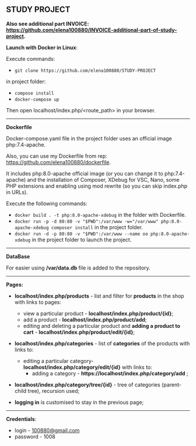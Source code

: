 ## STUDY PROJECT
**Also see additional part INVOICE: https://github.com/elena100880/INVOICE-additional-part-of-study-project.**

**Launch with Docker in Linux**:

Execute commands:
+ `git clone https://github.com/elena100880/STUDY-PROJECT`

in project folder:
+ `compose install`
+ `docker-compose up`

Then open localhost/index.php/<route_path> in your browser.


***
**Dockerfile**

Docker-compose.yaml file in the project folder uses an official image php:7.4-apache.

Also, you can use my Dockerfile from rep: https://github.com/elena100880/dockerfile.

It includes php:8.0-apache official image (or you can change it to php:7.4-apache) and the installation of Composer, XDebug for VSC, Nano, some PHP extensions and enabling using mod rewrite (so you can skip index.php in URLs).

Execute the following commands:

  + `docker build . -t php:8.0-apache-xdebug` in the folder with Dockerfile.
  + `docker run -p -d 80:80 -v "$PWD":/var/www -w="/var/www" php:8.0-apache-xdebug composer install` in the project folder.
  + `docker run -d -p 80:80 -v "$PWD":/var/www --name oo php:8.0-apache-xdebug` in the project folder to launch the project.

***
**DataBase**

For easier using  **/var/data.db** file is added to the repository.

***
**Pages:**

+ **localhost/index.php/products** - list and filter for **products** in the shop with links to pages:
  * view a particular product - **localhost/index.php/product/{id}**;
  * add a product - **localhost/index.php/product/add**;
  * editing and deleting a particular product and **adding a product to cart** - **localhost/index.php/product/edit/{id}**;
  
+ **localhost/index.php/categories**  - list of **categories** of the products with links to:
  * editing a particular category- **localhost/index.php/category/edit/{id}** with links to:
    * adding a category - **https://localhost/index.php/category/add** ;
  
+ **localhost/index.php/category/tree/{id}** - tree of categories (parent-child tree), recursion used;
  
+ **logging in** is customised to stay in the previous page;




***
**Credentials**: 
+ login - 100880@gmail.com 
+ password - 1008
